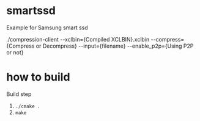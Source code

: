 # smartssd
Example for Samsung smart ssd

./compression-client --xclbin={Compiled XCLBIN}.xclbin  --compress={Compress or Decompress} --input={filename} --enable_p2p={Using P2P or not}


# how to build
Build step
1. `./cmake .`
2. `make`
